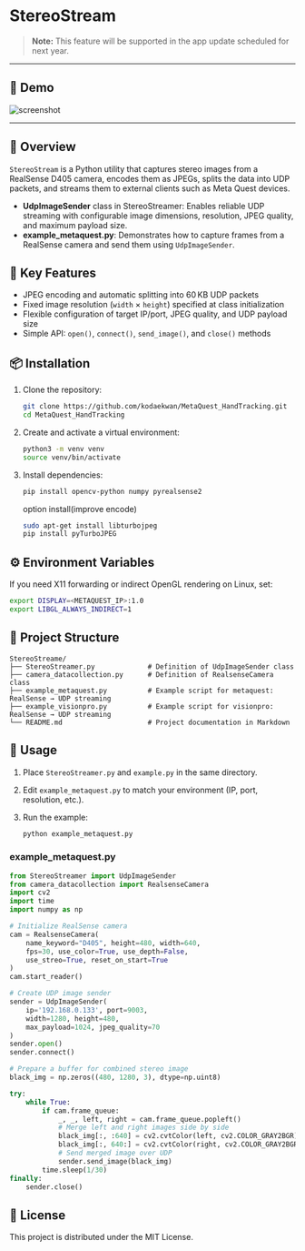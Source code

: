# StereoStream

> **Note:** This feature will be supported in the app update scheduled for next year.

---

## 📸 Demo

![screenshot](../docs/output2.gif)  


---

## 📖 Overview

`StereoStream` is a Python utility that captures stereo images from a RealSense D405 camera, encodes them as JPEGs, splits the data into UDP packets, and streams them to external clients such as Meta Quest devices.

* **UdpImageSender** class in StereoStreamer: Enables reliable UDP streaming with configurable image dimensions, resolution, JPEG quality, and maximum payload size.
* **example_metaquest.py**: Demonstrates how to capture frames from a RealSense camera and send them using `UdpImageSender`.

## 🚀 Key Features

* JPEG encoding and automatic splitting into 60 KB UDP packets
* Fixed image resolution (`width` × `height`) specified at class initialization
* Flexible configuration of target IP/port, JPEG quality, and UDP payload size
* Simple API: `open()`, `connect()`, `send_image()`, and `close()` methods

## 📦 Installation

1. Clone the repository:

   ```bash
   git clone https://github.com/kodaekwan/MetaQuest_HandTracking.git
   cd MetaQuest_HandTracking
   ```

2. Create and activate a virtual environment:

   ```bash
   python3 -m venv venv
   source venv/bin/activate
   ```

3. Install dependencies:

   ```bash
   pip install opencv-python numpy pyrealsense2
   
   ```
   option install(improve encode)
   ```bash
   sudo apt-get install libturbojpeg
   pip install pyTurboJPEG
   ```


## ⚙️ Environment Variables

If you need X11 forwarding or indirect OpenGL rendering on Linux, set:

```bash
export DISPLAY=<METAQUEST_IP>:1.0
export LIBGL_ALWAYS_INDIRECT=1
```

## 📁 Project Structure

```
StereoStreame/
├── StereoStreamer.py             # Definition of UdpImageSender class
├── camera_datacollection.py      # Definition of RealsenseCamera class
├── example_metaquest.py          # Example script for metaquest: RealSense → UDP streaming
├── example_visionpro.py          # Example script for visionpro: RealSense → UDP streaming
└── README.md                     # Project documentation in Markdown
```

## 📝 Usage

1. Place `StereoStreamer.py` and `example.py` in the same directory.
2. Edit `example_metaquest.py` to match your environment (IP, port, resolution, etc.).
3. Run the example:

   ```bash
   python example_metaquest.py
   ```

### example_metaquest.py

```python
from StereoStreamer import UdpImageSender
from camera_datacollection import RealsenseCamera
import cv2
import time
import numpy as np

# Initialize RealSense camera
cam = RealsenseCamera(
    name_keyword="D405", height=480, width=640,
    fps=30, use_color=True, use_depth=False,
    use_streo=True, reset_on_start=True
)
cam.start_reader()

# Create UDP image sender
sender = UdpImageSender(
    ip='192.168.0.133', port=9003,
    width=1280, height=480,
    max_payload=1024, jpeg_quality=70
)
sender.open()
sender.connect()

# Prepare a buffer for combined stereo image
black_img = np.zeros((480, 1280, 3), dtype=np.uint8)

try:
    while True:
        if cam.frame_queue:
            _, _, left, right = cam.frame_queue.popleft()
            # Merge left and right images side by side
            black_img[:, :640] = cv2.cvtColor(left, cv2.COLOR_GRAY2BGR)
            black_img[:, 640:] = cv2.cvtColor(right, cv2.COLOR_GRAY2BGR)
            # Send merged image over UDP
            sender.send_image(black_img)
        time.sleep(1/30)
finally:
    sender.close()
```

## 📄 License

This project is distributed under the MIT License.
